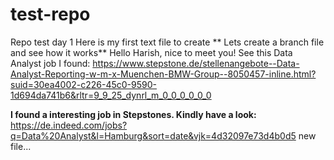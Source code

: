 # test-repo
Repo test day 1
Here is my first text file to create 
** Lets create a branch file and see how it works**
Hello Harish, nice to meet you! 
See this Data Analyst job I found: https://www.stepstone.de/stellenangebote--Data-Analyst-Reporting-w-m-x-Muenchen-BMW-Group--8050457-inline.html?suid=30ea4002-c226-45c0-9590-1d694da741b6&rltr=9_9_25_dynrl_m_0_0_0_0_0_0  

**I found a interesting job in Stepstones. Kindly have a look:** https://de.indeed.com/jobs?q=Data%20Analyst&l=Hamburg&sort=date&vjk=4d32097e73d4b0d5
new file...

